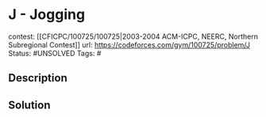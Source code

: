 # J - Jogging

contest: [[CFICPC/100725/100725|2003-2004 ACM-ICPC, NEERC, Northern Subregional Contest]]
url: https://codeforces.com/gym/100725/problem/J
Status: #UNSOLVED
Tags: #

## Description

## Solution

